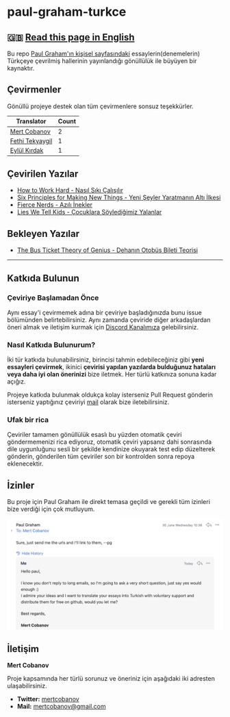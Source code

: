 # paul-graham-turkce
## 🇬🇧 [Read this page in English](README-EN.md)


Bu repo [Paul Graham'ın kişisel sayfasındaki](http://paulgraham.com/articles.html) essaylerin(denemelerin) Türkçeye çevrilmiş hallerinin yayınlandığı gönüllülük ile büyüyen bir kaynaktır.

## Çevirmenler

Gönüllü projeye destek olan tüm çevirmenlere sonsuz teşekkürler.

| Translator | Count |
|-|-|
|[Mert Cobanov](https://github.com/cobanov/)| 2 |
|[Fethi Tekyaygil](https://github.com/TekyaygilFethi)|1|
|[Eylül Kırdak](https://github.com/eylulkirdak/)| 1 |

## Çevirilen Yazılar  
- [How to Work Hard - Nasıl Sıkı Çalışılır](articles/how-to-work-hard.md)
- [Six Principles for Making New Things - Yeni Şeyler Yaratmanın Altı İlkesi](articles/six-principles-for-making-new-thins.md)
- [Fierce Nerds - Azılı İnekler](articles/fierce-nerds.md)
- [Lies We Tell Kids - Çocuklara Söylediğimiz Yalanlar](articles/lies-we-tell-kids.md)

## Bekleyen Yazılar
- [The Bus Ticket Theory of Genius - Dehanın Otobüs Bileti Teorisi](http://paulgraham.com/genius.html)

---

## Katkıda Bulunun


### Çeviriye Başlamadan Önce

Aynı essay'i çevirmemek adına bir çeviriye başladığınızda bunu issue bölümünden belirtebilirsiniz. Aynı zamanda çeviride diğer arkadaşlardan öneri almak ve iletişim kurmak için [Discord Kanalımıza](https://discord.gg/PY7DwAArwU) gelebilirsiniz.

### Nasıl Katkıda Bulunurum?
İki tür katkıda bulunabilirsiniz, birincisi tahmin edebileceğiniz gibi **yeni essayleri çevirmek**, ikinici **çevirisi yapılan yazılarda bulduğunuz hataları veya daha iyi olan önerinizi** bize iletmek. Her türlü katkınıza sonuna kadar açığız. 

Projeye katkıda bulunmak oldukça kolay isterseniz Pull Request gönderin isterseniz yaptığınız çeviriyi [mail](mailto:mertcobanov@gmail.com) olarak bize iletebilirsiniz. 

### Ufak bir rica

Çeviriler tamamen gönüllülük esaslı bu yüzden otomatik çeviri göndermemenizi rica ediyoruz, otomatik çeviri yapsanız dahi sonrasında dile uygunluğunu sesli bir şekilde kendinize okuyarak test edip düzelterek gönderin, gönderilen tüm çeviriler son bir kontrolden sonra repoya eklenecektir.

## İzinler
Bu proje için Paul Graham ile direkt temasa geçildi ve gerekli tüm izinleri bize verdiği için çok mutluyum.

<img src="assets/paul.png" alt="drawing" width="650"/>


## İletişim
**Mert Cobanov**

Proje kapsamında her türlü sorunuz ve öneriniz için aşağıdaki iki adresten ulaşabilirsiniz.

- **Twitter:** [mertcobanov](https://twitter.com/mertcobanov)
- **Mail:** [mertcobanov@gmail.com](mailto:mertcobanov@gmail.com)

